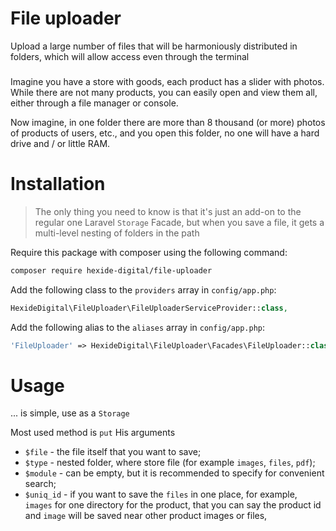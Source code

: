 # File uploader

Upload a large number of files that will be harmoniously distributed
in folders, which will allow access even through the terminal

###

Imagine you have a store with goods, each product has a slider
with photos. While there are not many products, you can easily open 
and view them all, either through a file manager or console. 

Now
imagine, in one folder there are more than 8 thousand (or more) photos
of products of users, etc., and you open this folder, no one will have 
a hard drive and / or little RAM.

# Installation

> The only thing you need to know is that it's just an add-on to the regular one 
Laravel `Storage` Facade, but when you save a file, it gets a multi-level 
nesting of folders in the path

Require this package with composer using the following command:


```bash
composer require hexide-digital/file-uploader
```
Add the following class to the `providers` array in `config/app.php`:
```php
HexideDigital\FileUploader\FileUploaderServiceProvider::class,
```

Add the following alias to the `aliases` array in `config/app.php`:
```php
'FileUploader' => HexideDigital\FileUploader\Facades\FileUploader::class,
```

# Usage

... is simple, use as a `Storage` 

Most used method is `put`
His arguments

 - `$file` - the file itself that you want to save;
 - `$type` - nested folder, where store file (for example `images`, `files`, `pdf`);
 - `$module` - can be empty, but it is recommended to specify for convenient search;
 - `$uniq_id` - if you want to save the `files` in one place, for example, `images` 
for one directory for the product, that you can say the product id and `image` 
will be saved near other product images or files,



